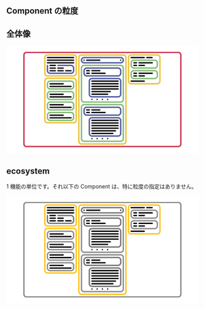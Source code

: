 ## Component の粒度

## 全体像

![-](./doc/img/component/AtomicComponents.png)

## ecosystem

1 機能の単位です。それ以下の Component は、特に粒度の指定はありません。

![-](./doc/img/component/Ecosystems.png)

